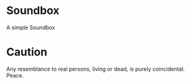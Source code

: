 # Soundbox
A simple Soundbox
# Caution
Any resemblance to real persons, living or dead, is purely coincidental. Peace.
